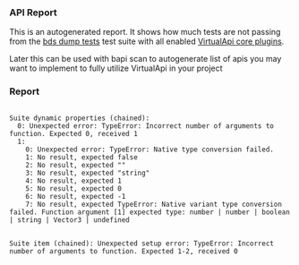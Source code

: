 ### API Report

This is an autogenerated report. It shows how much tests are not passing from the [bds dump tests](./libs/va-test/src/suites) test suite with all enabled [VirtualApi core plugins](./packages/core-plugin/).

Later this can be used with bapi scan to autogenerate list of apis you may want to implement to fully utilize VirtualApi in your project

### Report

```

Suite dynamic properties (chained): 
  0: Unexpected error: TypeError: Incorrect number of arguments to function. Expected 0, received 1
  1: 
    0: Unexpected error: TypeError: Native type conversion failed.
    1: No result, expected false
    2: No result, expected ""
    3: No result, expected "string"
    4: No result, expected 1
    5: No result, expected 0
    6: No result, expected -1
    7: No result, expected TypeError: Native variant type conversion failed. Function argument [1] expected type: number | number | boolean | string | Vector3 | undefined
    
  
Suite item (chained): Unexpected setup error: TypeError: Incorrect number of arguments to function. Expected 1-2, received 0
```